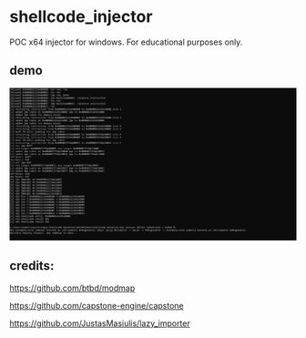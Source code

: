 # shellcode_injector

POC x64 injector for windows. For educational purposes only.

## demo

![demo](old%20demo.PNG)

## credits:

https://github.com/btbd/modmap

https://github.com/capstone-engine/capstone

https://github.com/JustasMasiulis/lazy_importer

